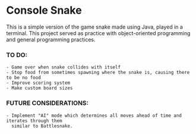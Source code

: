 # Console Snake

This is a simple version of the game snake made using Java, played in a terminal.
This project served as practice with object-oriented programming and general programming practices.

### TO DO:

    - Game over when snake collides with itself
    - Stop food from sometimes spawning where the snake is, causing there to be no food
    - Improve scoring system
    - Make custom board sizes
    
### FUTURE CONSIDERATIONS:

    - Implement "AI" mode which determines all moves ahead of time and iterates through them
      similar to Battlesnake.

